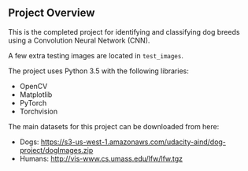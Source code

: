 ## Project Overview

This is the completed project for identifying and classifying dog breeds using
a Convolution Neural Network (CNN).

A few extra testing images are located in `test_images`.

The project uses Python 3.5 with the following libraries:
* OpenCV
* Matplotlib
* PyTorch
* Torchvision

The main datasets for this project can be downloaded from here:
* Dogs: https://s3-us-west-1.amazonaws.com/udacity-aind/dog-project/dogImages.zip
* Humans: http://vis-www.cs.umass.edu/lfw/lfw.tgz

